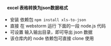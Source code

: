 #### 　excel 表格转换为json数据格式
- 安装 依赖包 `npm install xls-to-json`
- 直接 在 webstorm 运行 下面的一段 node.js 代码
- 可设置 输入输出目录，即可导出 json 数据
- 该仓库内的 node 依赖包可直接 clone 使用 